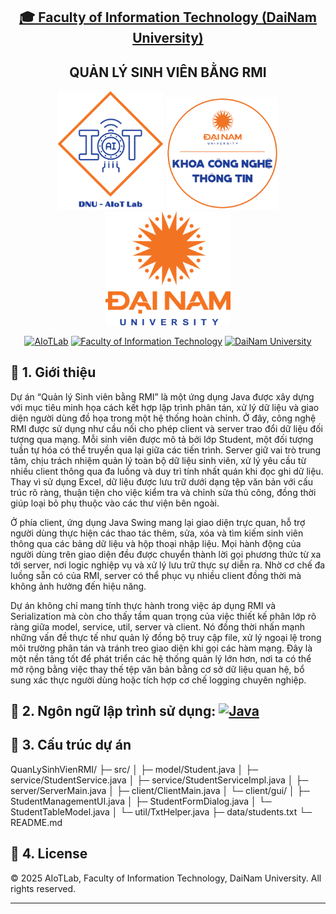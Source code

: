 <h2 align="center">
    <a href="https://dainam.edu.vn/vi/khoa-cong-nghe-thong-tin">
    🎓 Faculty of Information Technology (DaiNam University)
    </a>
</h2>
<h2 align="center">
   QUẢN LÝ SINH VIÊN BẰNG RMI
</h2>
<div align="center">
    <p align="center">
        <img src="docs/aiotlab_logo.png" alt="AIoTLab Logo" width="170"/>
        <img src="docs/fitdnu_logo.png" alt="AIoTLab Logo" width="180"/>
        <img src="docs/dnu_logo.png" alt="DaiNam University Logo" width="200"/>
    </p>

[![AIoTLab](https://img.shields.io/badge/AIoTLab-green?style=for-the-badge)](https://www.facebook.com/DNUAIoTLab)
[![Faculty of Information Technology](https://img.shields.io/badge/Faculty%20of%20Information%20Technology-blue?style=for-the-badge)](https://dainam.edu.vn/vi/khoa-cong-nghe-thong-tin)
[![DaiNam University](https://img.shields.io/badge/DaiNam%20University-orange?style=for-the-badge)](https://dainam.edu.vn)

</div>

## 📖 1. Giới thiệu
Dự án “Quản lý Sinh viên bằng RMI” là một ứng dụng Java được xây dựng với mục tiêu minh họa cách kết hợp lập trình phân tán, xử lý dữ liệu và giao diện người dùng đồ họa trong một hệ thống hoàn chỉnh. Ở đây, công nghệ RMI được sử dụng như cầu nối cho phép client và server trao đổi dữ liệu đối tượng qua mạng. Mỗi sinh viên được mô tả bởi lớp Student, một đối tượng tuần tự hóa có thể truyền qua lại giữa các tiến trình. Server giữ vai trò trung tâm, chịu trách nhiệm quản lý toàn bộ dữ liệu sinh viên, xử lý yêu cầu từ nhiều client thông qua đa luồng và duy trì tính nhất quán khi đọc ghi dữ liệu. Thay vì sử dụng Excel, dữ liệu được lưu trữ dưới dạng tệp văn bản với cấu trúc rõ ràng, thuận tiện cho việc kiểm tra và chỉnh sửa thủ công, đồng thời giúp loại bỏ phụ thuộc vào các thư viện bên ngoài.

Ở phía client, ứng dụng Java Swing mang lại giao diện trực quan, hỗ trợ người dùng thực hiện các thao tác thêm, sửa, xóa và tìm kiếm sinh viên thông qua các bảng dữ liệu và hộp thoại nhập liệu. Mọi hành động của người dùng trên giao diện đều được chuyển thành lời gọi phương thức từ xa tới server, nơi logic nghiệp vụ và xử lý lưu trữ thực sự diễn ra. Nhờ cơ chế đa luồng sẵn có của RMI, server có thể phục vụ nhiều client đồng thời mà không ảnh hưởng đến hiệu năng.

Dự án không chỉ mang tính thực hành trong việc áp dụng RMI và Serialization mà còn cho thấy tầm quan trọng của việc thiết kế phân lớp rõ ràng giữa model, service, util, server và client. Nó đồng thời nhấn mạnh những vấn đề thực tế như quản lý đồng bộ truy cập file, xử lý ngoại lệ trong môi trường phân tán và tránh treo giao diện khi gọi các hàm mạng. Đây là một nền tảng tốt để phát triển các hệ thống quản lý lớn hơn, nơi ta có thể mở rộng bằng việc thay thế tệp văn bản bằng cơ sở dữ liệu quan hệ, bổ sung xác thực người dùng hoặc tích hợp cơ chế logging chuyên nghiệp.

## 🔧 2. Ngôn ngữ lập trình sử dụng: [![Java](https://img.shields.io/badge/Java-007396?style=for-the-badge&logo=java&logoColor=white)](https://www.java.com/)

## 🚀 3. Cấu trúc dự án 
QuanLySinhVienRMI/
    ├─ src/
    │  ├─ model/Student.java
    │  ├─ service/StudentService.java
    │  ├─ service/StudentServiceImpl.java
    │  ├─ server/ServerMain.java
    │  ├─ client/ClientMain.java
    │  └─ client/gui/
    │        ├─ StudentManagementUI.java
    │     ├─ StudentFormDialog.java
    │     └─ StudentTableModel.java
    │  └─ util/TxtHelper.java
    ├─ data/students.txt
    └─ README.md

## 📝 4. License

© 2025 AIoTLab, Faculty of Information Technology, DaiNam University. All rights reserved.

---
